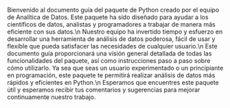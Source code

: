 Bienvenido al documento guía del paquete de Python creado por el equipo de Analítica de Datos. Este paquete ha sido diseñado para ayudar a los científicos de datos, analistas y programadores a trabajar de manera más eficiente con sus datos.\n
Nuestro equipo ha invertido tiempo y esfuerzo en desarrollar una herramienta de análisis de datos poderosa, fácil de usar y flexible que pueda satisfacer las necesidades de cualquier usuario.\n
Este documento guía proporcionará una visión general detallada de todas las funcionalidades del paquete, así como instrucciones paso a paso sobre cómo utilizarlo. Ya sea que seas un usuario experimentado o un principiante en programación, este paquete te permitirá realizar análisis de datos más rápidos y eficientes en Python.\n
Esperamos que encuentres este paquete útil y esperamos recibir tus comentarios y sugerencias para mejorar continuamente nuestro trabajo.
